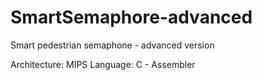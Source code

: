 # SmartSemaphore-advanced

Smart pedestrian semaphone - advanced version

Architecture: MIPS
Language: C - Assembler
